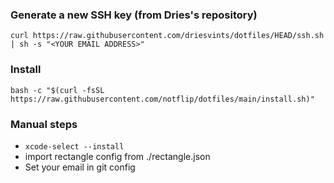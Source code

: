### Generate a new SSH key (from Dries's repository)
```
curl https://raw.githubusercontent.com/driesvints/dotfiles/HEAD/ssh.sh | sh -s "<YOUR EMAIL ADDRESS>"
```

### Install
```
bash -c "$(curl -fsSL https://raw.githubusercontent.com/notflip/dotfiles/main/install.sh)"
```

### Manual steps

 - `xcode-select --install`
 - import rectangle config from ./rectangle.json
 - Set your email in git config